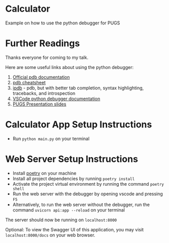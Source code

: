 # Calculator

Example on how to use the python debugger for PUGS

# Further Readings

Thanks everyone for coming to my talk.

Here are some useful links about using the python debugger:

1. [Official pdb documentation](https://docs.python.org/3/library/pdb.html)
2. [pdb cheatsheet](https://kapeli.com/cheat_sheets/Python_Debugger.docset/Contents/Resources/Documents/index)
3. [ipdb](https://github.com/gotcha/ipdb) - pdb, but with better tab completion, syntax highlighting, tracebacks, and introspection
4. [VSCode python debugger documentation](https://code.visualstudio.com/docs/python/debugging)
5. [PUGS Presentation slides](https://docs.google.com/presentation/d/14K1Ryc3B9cYhhQndv4UB-Y4t_9HQMUZc22LtB-Sp5xY/edit?usp=sharing)

# Calculator App Setup Instructions

- Run `python main.py` on your terminal

# Web Server Setup Instructions

- Install [poetry](https://python-poetry.org/docs/1.3#installing-with-the-official-installer) on your machine
- Install all project dependencies by running `poetry install`
- Activate the project virtual environment by running the command `poetry shell`
- Run the web server with the debugger by opening vscode and pressing `F5`
- Alternatively, to run the web server without the debugger, run the command `uvicorn api:app --reload` on your terminal

The server should now be running on `localhost:8000`

Optional: To view the Swagger UI of this application, you may visit `localhost:8000/docs` on your web browser.
